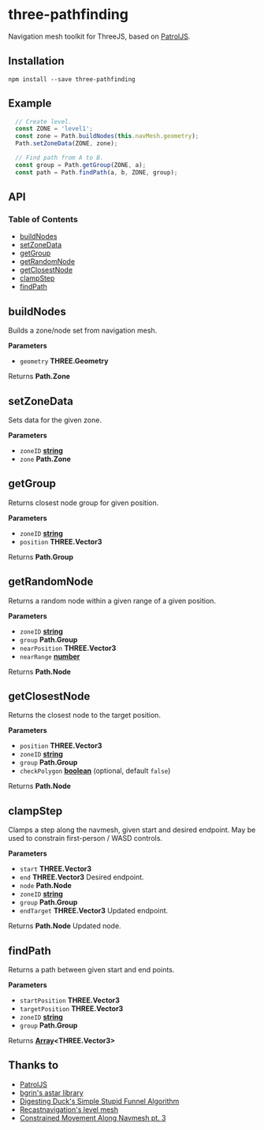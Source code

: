 # three-pathfinding

Navigation mesh toolkit for ThreeJS, based on [PatrolJS](https://github.com/nickjanssen/PatrolJS).

## Installation

```
npm install --save three-pathfinding
```

## Example

```js
  // Create level.
  const ZONE = 'level1';
  const zone = Path.buildNodes(this.navMesh.geometry);
  Path.setZoneData(ZONE, zone);

  // Find path from A to B.
  const group = Path.getGroup(ZONE, a);
  const path = Path.findPath(a, b, ZONE, group);
```

## API

<!--- API BEGIN --->

<!-- Generated by documentation.js. Update this documentation by updating the source code. -->

### Table of Contents

-   [buildNodes](#buildnodes)
-   [setZoneData](#setzonedata)
-   [getGroup](#getgroup)
-   [getRandomNode](#getrandomnode)
-   [getClosestNode](#getclosestnode)
-   [clampStep](#clampstep)
-   [findPath](#findpath)

## buildNodes

Builds a zone/node set from navigation mesh.

**Parameters**

-   `geometry` **THREE.Geometry** 

Returns **Path.Zone** 

## setZoneData

Sets data for the given zone.

**Parameters**

-   `zoneID` **[string](https://developer.mozilla.org/en-US/docs/Web/JavaScript/Reference/Global_Objects/String)** 
-   `zone` **Path.Zone** 

## getGroup

Returns closest node group for given position.

**Parameters**

-   `zoneID` **[string](https://developer.mozilla.org/en-US/docs/Web/JavaScript/Reference/Global_Objects/String)** 
-   `position` **THREE.Vector3** 

Returns **Path.Group** 

## getRandomNode

Returns a random node within a given range of a given position.

**Parameters**

-   `zoneID` **[string](https://developer.mozilla.org/en-US/docs/Web/JavaScript/Reference/Global_Objects/String)** 
-   `group` **Path.Group** 
-   `nearPosition` **THREE.Vector3** 
-   `nearRange` **[number](https://developer.mozilla.org/en-US/docs/Web/JavaScript/Reference/Global_Objects/Number)** 

Returns **Path.Node** 

## getClosestNode

Returns the closest node to the target position.

**Parameters**

-   `position` **THREE.Vector3** 
-   `zoneID` **[string](https://developer.mozilla.org/en-US/docs/Web/JavaScript/Reference/Global_Objects/String)** 
-   `group` **Path.Group** 
-   `checkPolygon` **[boolean](https://developer.mozilla.org/en-US/docs/Web/JavaScript/Reference/Global_Objects/Boolean)**  (optional, default `false`)

Returns **Path.Node** 

## clampStep

Clamps a step along the navmesh, given start and desired endpoint. May be
used to constrain first-person / WASD controls.

**Parameters**

-   `start` **THREE.Vector3** 
-   `end` **THREE.Vector3** Desired endpoint.
-   `node` **Path.Node** 
-   `zoneID` **[string](https://developer.mozilla.org/en-US/docs/Web/JavaScript/Reference/Global_Objects/String)** 
-   `group` **Path.Group** 
-   `endTarget` **THREE.Vector3** Updated endpoint.

Returns **Path.Node** Updated node.

## findPath

Returns a path between given start and end points.

**Parameters**

-   `startPosition` **THREE.Vector3** 
-   `targetPosition` **THREE.Vector3** 
-   `zoneID` **[string](https://developer.mozilla.org/en-US/docs/Web/JavaScript/Reference/Global_Objects/String)** 
-   `group` **Path.Group** 

Returns **[Array](https://developer.mozilla.org/en-US/docs/Web/JavaScript/Reference/Global_Objects/Array)&lt;THREE.Vector3>** 
<!--- API END --->

## Thanks to

* [PatrolJS](https://github.com/nickjanssen/PatrolJS)
* [bgrin's astar library](https://github.com/bgrins/javascript-astar)
* [Digesting Duck's Simple Stupid Funnel Algorithm](http://digestingduck.blogspot.jp/2010/03/simple-stupid-funnel-algorithm.html)
* [Recastnavigation's level mesh](https://github.com/memononen/recastnavigation)
* [Constrained Movement Along Navmesh pt. 3](http://digestingduck.blogspot.com/2010/07/constrained-movement-along-navmesh-pt-3.html?m=1)
